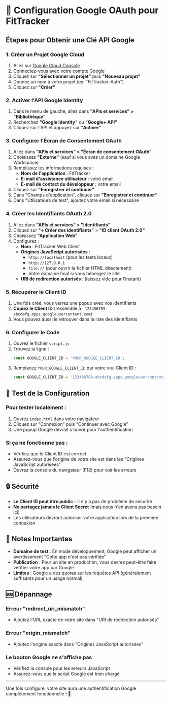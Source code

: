 # 🔑 Configuration Google OAuth pour FitTracker

## Étapes pour Obtenir une Clé API Google

### 1. Créer un Projet Google Cloud
1. Allez sur [Google Cloud Console](https://console.cloud.google.com/)
2. Connectez-vous avec votre compte Google
3. Cliquez sur **"Sélectionner un projet"** puis **"Nouveau projet"**
4. Donnez un nom à votre projet (ex: "FitTracker-Auth")
5. Cliquez sur **"Créer"**

### 2. Activer l'API Google Identity
1. Dans le menu de gauche, allez dans **"APIs et services" > "Bibliothèque"**
2. Recherchez **"Google Identity"** ou **"Google+ API"**
3. Cliquez sur l'API et appuyez sur **"Activer"**

### 3. Configurer l'Écran de Consentement OAuth
1. Allez dans **"APIs et services" > "Écran de consentement OAuth"**
2. Choisissez **"Externe"** (sauf si vous avez un domaine Google Workspace)
3. Remplissez les informations requises :
   - **Nom de l'application** : FitTracker
   - **E-mail d'assistance utilisateur** : votre email
   - **E-mail de contact du développeur** : votre email
4. Cliquez sur **"Enregistrer et continuer"**
5. Dans "Champs d'application", cliquez sur **"Enregistrer et continuer"**
6. Dans "Utilisateurs de test", ajoutez votre email si nécessaire

### 4. Créer les Identifiants OAuth 2.0
1. Allez dans **"APIs et services" > "Identifiants"**
2. Cliquez sur **"+ Créer des identifiants"** > **"ID client OAuth 2.0"**
3. Choisissez **"Application Web"**
4. Configurez :
   - **Nom** : FitTracker Web Client
   - **Origines JavaScript autorisées** :
     - `http://localhost` (pour les tests locaux)
     - `http://127.0.0.1`
     - `file://` (pour ouvrir le fichier HTML directement)
     - Votre domaine final si vous hébergez le site
   - **URI de redirection autorisés** : (laissez vide pour l'instant)

### 5. Récupérer le Client ID
1. Une fois créé, vous verrez une popup avec vos identifiants
2. **Copiez le Client ID** (ressemble à : `123456789-abcdefg.apps.googleusercontent.com`)
3. Vous pouvez aussi le retrouver dans la liste des identifiants

### 6. Configurer le Code
1. Ouvrez le fichier `script.js`
2. Trouvez la ligne :
   ```javascript
   const GOOGLE_CLIENT_ID = 'YOUR_GOOGLE_CLIENT_ID';
   ```
3. Remplacez `YOUR_GOOGLE_CLIENT_ID` par votre vrai Client ID :
   ```javascript
   const GOOGLE_CLIENT_ID = '123456789-abcdefg.apps.googleusercontent.com';
   ```

## 🧪 Test de la Configuration

### Pour tester localement :
1. Ouvrez `index.html` dans votre navigateur
2. Cliquez sur "Connexion" puis "Continuer avec Google"
3. Une popup Google devrait s'ouvrir pour l'authentification

### Si ça ne fonctionne pas :
- Vérifiez que le Client ID est correct
- Assurez-vous que l'origine de votre site est dans les "Origines JavaScript autorisées"
- Ouvrez la console du navigateur (F12) pour voir les erreurs

## 🔒 Sécurité

- **Le Client ID peut être public** - il n'y a pas de problème de sécurité
- **Ne partagez jamais le Client Secret** (mais nous n'en avons pas besoin ici)
- Les utilisateurs devront autoriser votre application lors de la première connexion

## 📝 Notes Importantes

- **Domaine de test** : En mode développement, Google peut afficher un avertissement "Cette app n'est pas vérifiée"
- **Publication** : Pour un site en production, vous devrez peut-être faire vérifier votre app par Google
- **Limites** : Google a des quotas sur les requêtes API (généralement suffisants pour un usage normal)

## 🆘 Dépannage

### Erreur "redirect_uri_mismatch"
- Ajoutez l'URL exacte de votre site dans "URI de redirection autorisés"

### Erreur "origin_mismatch"  
- Ajoutez l'origine exacte dans "Origines JavaScript autorisées"

### Le bouton Google ne s'affiche pas
- Vérifiez la console pour les erreurs JavaScript
- Assurez-vous que le script Google est bien chargé

---

Une fois configuré, votre site aura une authentification Google complètement fonctionnelle ! 🎉
